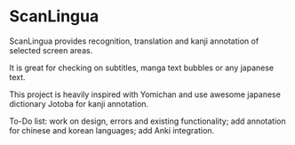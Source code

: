 # ScanLingua
ScanLingua provides recognition, translation and kanji annotation of selected screen areas.

It is great for checking on subtitles, manga text bubbles or any japanese text.

This project is heavily inspired with Yomichan and use awesome japanese dictionary Jotoba for kanji annotation.

To-Do list: work on design, errors and existing functionality; add annotation for chinese and korean languages; add Anki integration.
